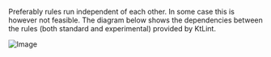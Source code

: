 Preferably rules run independent of each other. In some case this is however not feasible. The diagram below shows the dependencies between the rules (both standard and experimental) provided by KtLint.

![Image](../../assets/images/rule-dependencies.png)
